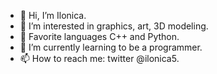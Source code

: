 - 👋 Hi, I’m Ilonica.
- 👀 I’m interested in graphics, art, 3D modeling.
- 🔸 Favorite languages C++ and Python.
- 🌱 I’m currently learning to be a programmer.
- 📫 How to reach me: twitter @ilonica5.

<!---
Ilonica/Ilonica is a ✨ special ✨ repository because its `README.md` (this file) appears on your GitHub profile.
You can click the Preview link to take a look at your changes.
--->
